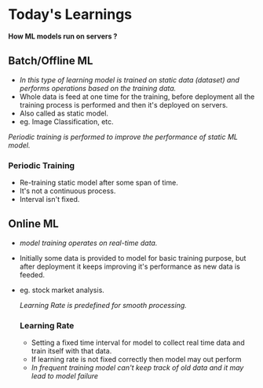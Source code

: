 # Today's Learnings
 **How ML models run on servers ?**

## Batch/Offline ML
 - *In this type of learning model is trained on static data (dataset) and performs operations based on the training data.*
 - Whole data is feed at one time for the training, before deployment all the training process is performed and then it's deployed on servers.
 - Also called as static model.
 - eg. Image Classification, etc.

  *Periodic training is performed to improve the performance of static ML model.*
  
  ### Periodic Training
  - Re-training static model after some span of time.
  - It's not a continuous process.
  - Interval isn't fixed.


## Online ML
- *model training operates on real-time data.*
- Initially some data is provided to model for basic training purpose, but after deployment it keeps improving it's performance as new data is feeded.
- eg. stock market analysis.

  *Learning Rate is predefined for smooth processing.*
  
  ### Learning Rate
  - Setting a fixed time interval for model to collect real time data and train itself with that data.
  - If learning rate is not fixed correctly then model may out perform
  - *In frequent training model can't keep track of old data and it may lead to model failure*
